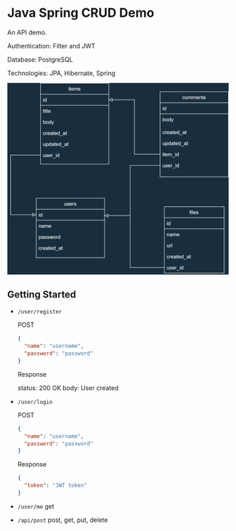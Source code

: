 # Java Spring CRUD Demo

An API demo.

Authentication: Filter and JWT

Database: PostgreSQL

Technologies: JPA, Hibernate, Spring

![](Demo%20Diagram.png)

## Getting Started

- `/user/register`

  POST

    ```json
    {
      "name": "username",
      "password": "password"
    }
    ```
  Response

  status: 200 OK body: User created

- `/user/login`

  POST

    ```json
    {
      "name": "username",
      "password": "password"
    }
    ```

  Response

    ```json
    {
      "token": "JWT token"
    }
    ```

- `/user/me` get
- `/api/post` post, get, put, delete

